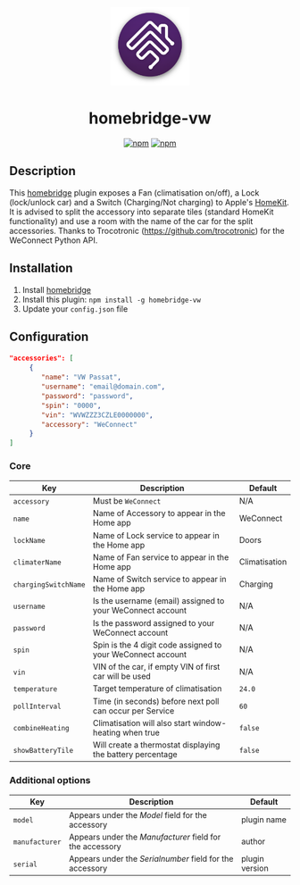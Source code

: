 <p align="center">
  <a href="https://github.com/homebridge/homebridge"><img src="https://raw.githubusercontent.com/homebridge/branding/master/logos/homebridge-color-round-stylized.png" height="140"></a>
</p>

<span align="center">

# homebridge-vw

[![npm](https://img.shields.io/npm/v/homebridge-vw.svg)](https://www.npmjs.com/package/homebridge-vw) [![npm](https://img.shields.io/npm/dt/homebridge-vw.svg)](https://www.npmjs.com/package/homebridge-vw)

</span>

## Description

This [homebridge](https://github.com/homebridge/homebridge) plugin exposes a Fan (climatisation on/off), a Lock (lock/unlock car) and a Switch (Charging/Not charging) to Apple's [HomeKit](http://www.apple.com/ios/home/).
It is advised to split the accessory into separate tiles (standard HomeKit functionality) and use a room with the name of the car for the split accessories.
Thanks to Trocotronic (https://github.com/trocotronic) for the WeConnect Python API.

## Installation

1. Install [homebridge](https://github.com/homebridge/homebridge#installation)
2. Install this plugin: `npm install -g homebridge-vw`
3. Update your `config.json` file

## Configuration

```json
"accessories": [
     {
        "name": "VW Passat",
        "username": "email@domain.com",
        "password": "password",
        "spin": "0000",
        "vin": "WVWZZZ3CZLE0000000",
        "accessory": "WeConnect"
     }
]
```

### Core

| Key                  | Description                                                 | Default       |
| -------------------- | ----------------------------------------------------------- | ------------- |
| `accessory`          | Must be `WeConnect`                                         | N/A           |
| `name`               | Name of Accessory to appear in the Home app                 | WeConnect     |
| `lockName`           | Name of Lock service to appear in the Home app              | Doors         |
| `climaterName`       | Name of Fan service to appear in the Home app               | Climatisation |
| `chargingSwitchName` | Name of Switch service to appear in the Home app            | Charging      |
| `username`           | Is the username (email) assigned to your WeConnect account  | N/A           |
| `password`           | Is the password assigned to your WeConnect account          | N/A           |
| `spin`               | Spin is the 4 digit code assigned to your WeConnect account | N/A           |
| `vin`                | VIN of the car, if empty VIN of first car will be used      | N/A           |
| `temperature`        | Target temperature of climatisation                         | `24.0`        |
| `pollInterval`       | Time (in seconds) before next poll can occur per Service    | `60`          |
| `combineHeating`     | Climatisation will also start window-heating when true      | `false`       |
| `showBatteryTile`    | Will create a thermostat displaying the battery percentage  | `false`       |

### Additional options

| Key            | Description                                              | Default        |
| -------------- | -------------------------------------------------------- | -------------- |
| `model`        | Appears under the _Model_ field for the accessory        | plugin name    |
| `manufacturer` | Appears under the _Manufacturer_ field for the accessory | author         |
| `serial`       | Appears under the _Serialnumber_ field for the accessory | plugin version |
